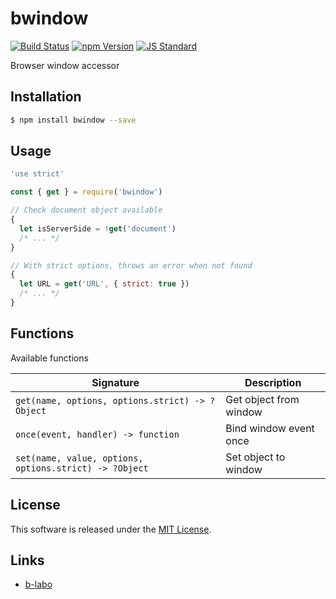 bwindow
==========

<!---
This file is generated by ape-tmpl. Do not update manually.
--->

<!-- Badge Start -->
<a name="badges"></a>

[![Build Status][bd_travis_shield_url]][bd_travis_url]
[![npm Version][bd_npm_shield_url]][bd_npm_url]
[![JS Standard][bd_standard_shield_url]][bd_standard_url]

[bd_repo_url]: https://github.com/b-labo/bwindow
[bd_travis_url]: http://travis-ci.org/b-labo/bwindow
[bd_travis_shield_url]: http://img.shields.io/travis/b-labo/bwindow.svg?style=flat
[bd_travis_com_url]: http://travis-ci.com/b-labo/bwindow
[bd_travis_com_shield_url]: https://api.travis-ci.com/b-labo/bwindow.svg?token=
[bd_license_url]: https://github.com/b-labo/bwindow/blob/master/LICENSE
[bd_codeclimate_url]: http://codeclimate.com/github/b-labo/bwindow
[bd_codeclimate_shield_url]: http://img.shields.io/codeclimate/github/b-labo/bwindow.svg?style=flat
[bd_codeclimate_coverage_shield_url]: http://img.shields.io/codeclimate/coverage/github/b-labo/bwindow.svg?style=flat
[bd_gemnasium_url]: https://gemnasium.com/b-labo/bwindow
[bd_gemnasium_shield_url]: https://gemnasium.com/b-labo/bwindow.svg
[bd_npm_url]: http://www.npmjs.org/package/bwindow
[bd_npm_shield_url]: http://img.shields.io/npm/v/bwindow.svg?style=flat
[bd_standard_url]: http://standardjs.com/
[bd_standard_shield_url]: https://img.shields.io/badge/code%20style-standard-brightgreen.svg

<!-- Badge End -->


<!-- Description Start -->
<a name="description"></a>

Browser window accessor

<!-- Description End -->


<!-- Overview Start -->
<a name="overview"></a>



<!-- Overview End -->


<!-- Sections Start -->
<a name="sections"></a>

<!-- Section from "doc/guides/01.Installation.md.hbs" Start -->

<a name="section-doc-guides-01-installation-md"></a>

Installation
-----

```bash
$ npm install bwindow --save
```


<!-- Section from "doc/guides/01.Installation.md.hbs" End -->

<!-- Section from "doc/guides/02.Usage.md.hbs" Start -->

<a name="section-doc-guides-02-usage-md"></a>

Usage
---------

```javascript
'use strict'

const { get } = require('bwindow')

// Check document object available
{
  let isServerSide = !get('document')
  /* ... */
}

// With strict options, throws an error when not found
{
  let URL = get('URL', { strict: true })
  /* ... */
}

```


<!-- Section from "doc/guides/02.Usage.md.hbs" End -->

<!-- Section from "doc/guides/03.Functions.md.hbs" Start -->

<a name="section-doc-guides-03-functions-md"></a>

Functions
---------

Available functions

| Signature | Description |
| ---- | ----------- |
| `get(name, options, options.strict) -> ?Object` | Get object from window |
| `once(event, handler) -> function` | Bind window event once |
| `set(name, value, options, options.strict) -> ?Object` | Set object to window |


<!-- Section from "doc/guides/03.Functions.md.hbs" End -->


<!-- Sections Start -->


<!-- LICENSE Start -->
<a name="license"></a>

License
-------
This software is released under the [MIT License](https://github.com/b-labo/bwindow/blob/master/LICENSE).

<!-- LICENSE End -->


<!-- Links Start -->
<a name="links"></a>

Links
------

+ [b-labo][b_labo_url]

[b_labo_url]: https://github.com/b-labo

<!-- Links End -->

